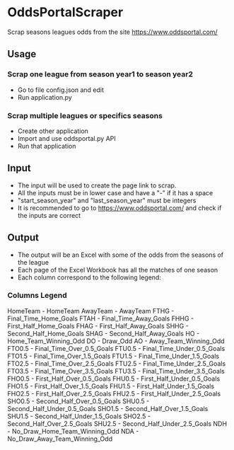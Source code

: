 # OddsPortalScraper
Scrap seasons leagues odds from the site https://www.oddsportal.com/

## Usage
### Scrap one league from season year1 to season year2
- Go to file config.json and edit
- Run application.py
### Scrap multiple leagues or specifics seasons
- Create other application
- Import and use oddsportal.py API
- Run that application

## Input
- The input will be used to create the page link to scrap.<br/>
- All the inputs must be in lower case and have a "-" if it has a space
- "start_season_year" and "last_season_year" must be integers
- It is recommended to go to https://www.oddsportal.com/ and check if the inputs are correct

## Output
- The output will be an Excel with some of the odds from the seasons of the league
- Each page of the Excel Workbook has all the matches of one season
- Each column correspond to the following legend:

### Columns Legend
HomeTeam - HomeTeam
AwayTeam - AwayTeam
FTHG - Final_Time_Home_Goals
FTAH - Final_Time_Away_Goals
FHHG - First_Half_Home_Goals
FHAG - First_Half_Away_Goals
SHHG - Second_Half_Home_Goals
SHAG - Second_Half_Away_Goals
HO - Home_Team_Winning_Odd
DO - Draw_Odd
AO - Away_Team_Winning_Odd
FTO0.5 - Final_Time_Over_0.5_Goals
FTU0.5 - Final_Time_Under_0.5_Goals
FTO1.5 - Final_Time_Over_1.5_Goals
FTU1.5 - Final_Time_Under_1.5_Goals
FTO2.5 - Final_Time_Over_2.5_Goals
FTU2.5 - Final_Time_Under_2.5_Goals
FTO3.5 - Final_Time_Over_3.5_Goals
FTU3.5 - Final_Time_Under_3.5_Goals
FHO0.5 - First_Half_Over_0.5_Goals
FHU0.5 - First_Half_Under_0.5_Goals
FHO1.5 - First_Half_Over_1.5_Goals
FHU1.5 - First_Half_Under_1.5_Goals
FHO2.5 - First_Half_Over_2.5_Goals
FHU2.5 - First_Half_Under_2.5_Goals
SHO0.5 - Second_Half_Over_0.5_Goals
SHU0.5 - Second_Half_Under_0.5_Goals
SHO1.5 - Second_Half_Over_1.5_Goals
SHU1.5 - Second_Half_Under_1.5_Goals
SHO2.5 - Second_Half_Over_2.5_Goals
SHU2.5 - Second_Half_Under_2.5_Goals
NDH - No_Draw_Home_Team_Winning_Odd
NDA - No_Draw_Away_Team_Winning_Odd

